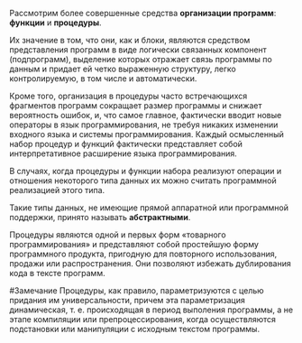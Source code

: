 Рассмотрим более совершенные средства **организации программ**: **функции** и **процедуры**.

Их значение в том, что они, как и блоки, являются средством представления программ в виде логически связанных компонент (подпрограмм), выделение которых отражает связь программы по данным и придает ей четко выраженную структуру, легко контролируемую, в том числе и автоматически. 

Кроме того, организация в процедуры часто встречающихся фрагментов программ сокращает размер программы и снижает вероятность ошибок, и, что самое главное, фактически вводит новые операторы в язык программирования, не требуя никаких изменении входного языка и системы программирования. Каждый осмысленный набор процедур и функций фактически представляет собой интерпретативное расширение языка программирования. 

В случаях, когда процедуры и функции набора реализуют операции и отношения некоторого типа данных их можно считать программной реализацией этого типа. 

Такие типы данных, не имеющие прямой аппаратной или программной поддержки, принято называть **абстрактными**. 

Процедуры являются одной и первых форм «товарного программирования» и представляют собой простейшую форму программного продукта, пригодную для повторного использования, продажи или распространения. Они позволяют избежать дублирования кода в тексте программ. 

#Замечание  Процедуры, как правило, параметризуются с целью придания им универсальности, причем эта параметризация динамическая, т. е. происходящая в период выполения программы, а не этапе компиляции или препроцессирования, когда осуществляются подстановки или манипуляции с исходным текстом программы.